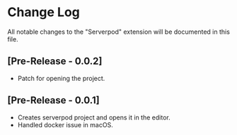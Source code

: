 # Change Log

All notable changes to the "Serverpod" extension will be documented in this file.

## [Pre-Release - 0.0.2]

- Patch for opening the project.

## [Pre-Release - 0.0.1]

- Creates serverpod project and opens it in the editor.
- Handled docker issue in macOS.
